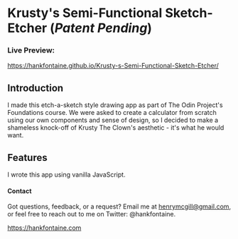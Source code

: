 # Krusty's Semi-Functional Sketch-Etcher (*Patent Pending*)

### Live Preview:
https://hankfontaine.github.io/Krusty-s-Semi-Functional-Sketch-Etcher/

## Introduction
I made this etch-a-sketch style drawing app as part of The Odin Project's Foundations course.  We were asked to create a calculator from scratch using our own components and sense of design, so I decided to make a shameless knock-off of Krusty The Clown's aesthetic - it's what he would want.

## Features
I wrote this app using vanilla JavaScript.

#### Contact
Got questions, feedback, or a request? Email me at henrymcgill@gmail.com, or feel free to reach out to me on Twitter: @hankfontaine.

https://hankfontaine.com